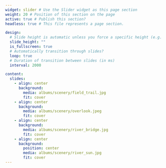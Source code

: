 ```yaml
---
widget: slider # Use the Slider widget as this page section
weight: 20 # Position of this section on the page
active: true # Publish this section?
headless: true # This file represents a page section.

design:
  # Slide height is automatic unless you force a specific height (e.g. '400px')
  slide_height: ""
  is_fullscreen: true
  # Automatically transition through slides?
  loop: true
  # Duration of transition between slides (in ms)
  interval: 2000

content:
  slides:
    - align: center
      background:
        media: albums/scenery/field_trail.jpg
        fit: cover
    - align: center
      background:
        media: albums/scenery/overlook.jpeg
        fit: cover
    - align: center
      background:
        media: albums/scenery/river_bridge.jpg
        fit: cover
    - align: center
      background:
        position: center
        media: albums/scenery/river_sun.jpg
        fit: cover
---
```

